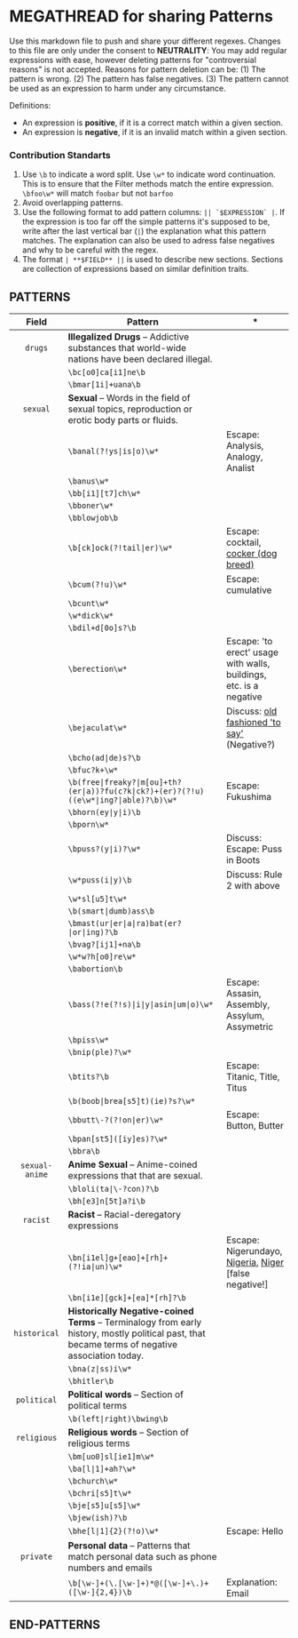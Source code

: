 # MEGATHREAD for sharing Patterns

Use this markdown file to push and share your different regexes. Changes to this file are only under the consent to **NEUTRALITY**: You may add regular expressions with ease, however deleting patterns for "controversial reasons" is not accepted. Reasons for pattern deletion can be: (1) The pattern is wrong. (2) The pattern has false negatives. (3) The pattern cannot be used as an expression to harm under any circumstance.

Definitions:
- An expression is **positive**, if it is a correct match within a given section.
- An expression is **negative**, if it is an invalid match within a given section.

### Contribution Standarts

1. Use `\b` to indicate a word split. Use `\w*` to indicate word continuation. This is to ensure that the Filter methods match the entire expression. `\bfoo\w*` will match `foobar` but not `barfoo`
2. Avoid overlapping patterns.
3. Use the following format to add pattern columns: ```|| `$EXPRESSION` |```. If the expression is too far off the simple patterns it's supposed to be, write after the last vertical bar (`|`) the explanation what this pattern matches. The explanation can also be used to adress false negatives and why to be careful with the regex.
4. The format `| **$FIELD** ||` is used to describe new sections. Sections are collection of expressions based on similar definition traits.

## PATTERNS

| Field | Pattern | *
|:-:|-|-
| `drugs` | **Illegalized Drugs** – Addictive substances that world-wide nations have been declared illegal.
|| `\bc[o0]ca[i1]ne\b` |
|| `\bmar[1i]+uana\b` |
| `sexual` | **Sexual** – Words in the field of sexual topics, reproduction or erotic body parts or fluids.
|| `\banal(?!ys\|is\|o)\w*` | Escape: Analysis, Analogy, Analist
|| `\banus\w*` |
|| `\bb[i1][t7]ch\w*` |
|| `\bboner\w*` |
|| `\bblowjob\b` |
|| `\b[ck]ock(?!tail\|er)\w*` | Escape: cocktail, [cocker (dog breed)](https://www.akc.org/dog-breeds/cocker-spaniel/)
|| `\bcum(?!u)\w*` | Escape: cumulative
|| `\bcunt\w*` |
|| `\w*dick\w*` |
|| `\bdil+d[0o]s?\b` |
|| `\berection\w*` | Escape: 'to erect' usage with walls, buildings, etc. is a negative
|| `\bejaculat\w*` | Discuss: [old fashioned 'to say'](https://dictionary.cambridge.org/dictionary/english/ejaculate) (Negative?)
|| `\bcho(ad\|de)s?\b` |
|| `\bfuc?k+\w*` |
|| `\b(free\|freaky?\|m[ou]+th?(er\|a))?fu(c?k\|ck?)+(er)?(?!u)((e\w*\|ing?\|able)?\b)\w*` | Escape: Fukushima
|| `\bhorn(ey\|y\|i)\b` |
|| `\bporn\w*` |
|| `\bpuss?(y\|i)?\w*` | Discuss: Escape: Puss in Boots
|| `\w*puss(i\|y)\b` | Discuss: Rule 2 with above
|| `\w*sl[u5]t\w*` |
|| `\b(smart\|dumb)ass\b` |
|| `\bmast(ur\|er\|a\|ra)bat(er?\|or\|ing)?\b` |
|| `\bvag?[ij1]+na\b` |
|| `\w*w?h[o0]re\w*` |
|| `\babortion\b` |
|| `\bass(?!e(?!s)\|i\|y\|asin\|um\|o)\w*` | Escape: Assasin, Assembly, Assylum, Assymetric
|| `\bpiss\w*` |
|| `\bnip(ple)?\w*` |
|| `\btits?\b` | Escape: Titanic, Title, Titus
|| `\b(boob\|brea[s5]t)(ie)?s?\w*` | 
|| `\bbutt\-?(?!on\|er)\w*` | Escape: Button, Butter
|| `\bpan[st5]([iy]es)?\w*` | 
|| `\bbra\b` | 
| `sexual-anime` | **Anime Sexual** – Anime-coined expressions that that are sexual.
|| `\bloli(ta\|\-?con)?\b` |
|| `\bh[e3]n[5t]a?i\b` |
| `racist` | **Racist** – Racial-deregatory expressions
|| `\bn[i1el]g+[eao]+[rh]+(?!ia\|un)\w*` | Escape: Nigerundayo, [Nigeria](https://en.wikipedia.org/wiki/Nigeria), [Niger](https://en.wikipedia.org/wiki/Niger) [false negative!]
|| `\bn[i1e][gck]+[ea]*[rh]?\b` |
| `historical` | **Historically Negative-coined Terms** – Terminalogy from early history, mostly political past, that became terms of negative association today.
|| `\bna(z\|ss)i\w*` |
|| `\bhitler\b` |
| `political` | **Political words** – Section of political terms
|| `\b(left\|right)\bwing\b` |
| `religious` | **Religious words** – Section of religious terms
|| `\bm[uo0]sl[ie1]m\w*` |
|| `\ba[l\|1]+ah?\w*` |
|| `\bchurch\w*` |
|| `\bchri[s5]t\w*` |
|| `\bje[s5]u[s5]\w*` |
|| `\bjew(ish)?\b` |
|| `\bhe[l\|1]{2}(?!o)\w*` | Escape: Hello
| `private` | **Personal data** – Patterns that match personal data such as phone numbers and emails
|| `\b[\w-]+(\.[\w-]+)*@([\w-]+\.)+([\w-]{2,4})\b` | Explanation: Email

## END-PATTERNS